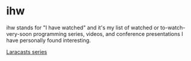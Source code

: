 # ihw

ihw stands for "I have watched" and it's my list of watched or 
to-watch-very-soon programming series, videos, and conference presentations 
I have personally found interesting.

[Laracasts series](Laracasts.md)